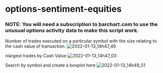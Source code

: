 # options-sentiment-equities

### NOTE: You will need a subscription to barchart.com to use the unusual options activity data to make this script work.

Number of trades executed on a particular symbol with the size relating to the cash value of transaction.
![2022-01-13_14h47_49](https://user-images.githubusercontent.com/88872916/149421115-845d2ef0-b8ac-48e5-a686-1d219421720e.png)


nlargest trades by Cash Value
![2022-01-13_14h47_03](https://user-images.githubusercontent.com/88872916/149420986-16658f68-80aa-4928-aa05-57fb20316d49.png)

Search by symbol and create a boxplot here
![2022-01-13_14h49_51](https://user-images.githubusercontent.com/88872916/149421328-9bf4d2e4-d473-4b8f-b627-372223040a3a.png)
